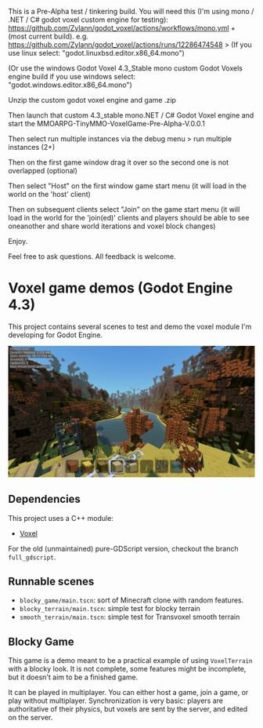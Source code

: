 This is a Pre-Alpha test / tinkering build. You will need this (I'm using mono / .NET / C# godot voxel custom engine for testing): https://github.com/Zylann/godot_voxel/actions/workflows/mono.yml + (most current build). e.g. https://github.com/Zylann/godot_voxel/actions/runs/12286474548 > (If you use linux select:
"godot.linuxbsd.editor.x86_64.mono")

(Or use the windows Godot Voxel 4.3_Stable mono custom Godot Voxels engine build if you use windows select: 
"godot.windows.editor.x86_64.mono")

Unzip the custom godot voxel engine and game .zip

Then launch that custom 4.3_stable mono.NET / C# Godot Voxel engine and start the MMOARPG-TinyMMO-VoxelGame-Pre-Alpha-V.0.0.1

Then select run multiple instances via the debug menu > run multiple instances (2+)

Then on the first game window drag it over so the second one is not overlapped (optional)

Then select "Host" on the first window game start menu (it will load in the world on the 'host' client)

Then on subsequent clients select "Join" on the game start menu (it will load in the world for the 'join(ed)' clients and players should be able to see oneanother and share world iterations and voxel block changes)

Enjoy.

Feel free to ask questions. All feedback is welcome.


Voxel game demos (Godot Engine 4.3)
====================================

This project contains several scenes to test and demo the voxel module I'm developing for Godot Engine.

![Screenshot](screenshots/2020_05_05_1953_small.png)


Dependencies
---------------

This project uses a C++ module:
- [Voxel](https://github.com/Zylann/godot_voxel)

For the old (unmaintained) pure-GDScript version, checkout the branch `full_gdscript`.


Runnable scenes
-----------------

- `blocky_game/main.tscn`: sort of Minecraft clone with random features.
- `blocky_terrain/main.tscn`: simple test for blocky terrain
- `smooth_terrain/main.tscn`: simple test for Transvoxel smooth terrain


Blocky Game
------------

This game is a demo meant to be a practical example of using `VoxelTerrain` with a blocky look. It is not complete, some features might be incomplete, but it doesn't aim to be a finished game.

It can be played in multiplayer. You can either host a game, join a game, or play without multiplayer.
Synchronization is very basic: players are authoritative of their physics, but voxels are sent by the server, and edited on the server.
